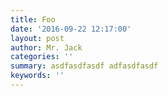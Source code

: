 ```yaml
---
title: Foo
date: '2016-09-22 12:17:00'
layout: post
author: Mr. Jack
categories: ''
summary: asdfasdfasdf adfasdfasdf
keywords: ''
---
```

